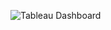 ![Tableau Dashboard](https://public.tableau.com/views/KidsGameDay2024-FortWorthGameNight/MYFINALFORMATDASHBOARD?:language=en-US&:sid=&:display_count=n&:origin=viz_share_link)
